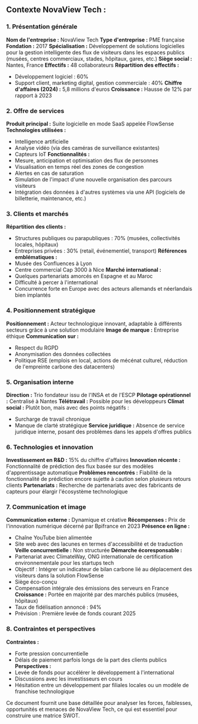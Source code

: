 ## Contexte NovaView Tech :

### 1. Présentation générale

**Nom de l'entreprise :** NovaView Tech
**Type d'entreprise :** PME française
**Fondation :** 2017
**Spécialisation :** Développement de solutions logicielles pour la gestion intelligente des flux de visiteurs dans les espaces publics (musées, centres commerciaux, stades, hôpitaux, gares, etc.)
**Siège social :** Nantes, France
**Effectifs :** 48 collaborateurs
**Répartition des effectifs :**
- Développement logiciel : 60%
- Support client, marketing digital, gestion commerciale : 40%
**Chiffre d'affaires (2024) :** 5,8 millions d'euros
**Croissance :** Hausse de 12% par rapport à 2023

### 2. Offre de services

**Produit principal :** Suite logicielle en mode SaaS appelée FlowSense
**Technologies utilisées :**
- Intelligence artificielle
- Analyse vidéo (via des caméras de surveillance existantes)
- Capteurs IoT
**Fonctionnalités :**
- Mesure, anticipation et optimisation des flux de personnes
- Visualisation en temps réel des zones de congestion
- Alertes en cas de saturation
- Simulation de l'impact d'une nouvelle organisation des parcours visiteurs
- Intégration des données à d'autres systèmes via une API (logiciels de billetterie, maintenance, etc.)

### 3. Clients et marchés

**Répartition des clients :**
- Structures publiques ou parapubliques : 70% (musées, collectivités locales, hôpitaux)
- Entreprises privées : 30% (retail, événementiel, transport)
**Références emblématiques :**
- Musée des Confluences à Lyon
- Centre commercial Cap 3000 à Nice
**Marché international :**
- Quelques partenariats amorcés en Espagne et au Maroc
- Difficulté à percer à l'international
- Concurrence forte en Europe avec des acteurs allemands et néerlandais bien implantés

### 4. Positionnement stratégique

**Positionnement :** Acteur technologique innovant, adaptable à différents secteurs grâce à une solution modulaire
**Image de marque :** Entreprise éthique
**Communication sur :**
- Respect du RGPD
- Anonymisation des données collectées
- Politique RSE (emplois en local, actions de mécénat culturel, réduction de l'empreinte carbone des datacenters)

### 5. Organisation interne

**Direction :** Trio fondateur issu de l'INSA et de l'ESCP
**Pilotage opérationnel :** Centralisé à Nantes
**Télétravail :** Possible pour les développeurs
**Climat social :** Plutôt bon, mais avec des points négatifs :
- Surcharge de travail chronique
- Manque de clarté stratégique
**Service juridique :** Absence de service juridique interne, posant des problèmes dans les appels d'offres publics

### 6. Technologies et innovation

**Investissement en R&D :** 15% du chiffre d'affaires
**Innovation récente :** Fonctionnalité de prédiction des flux basée sur des modèles d'apprentissage automatique
**Problèmes rencontrés :** Fiabilité de la fonctionnalité de prédiction encore sujette à caution selon plusieurs retours clients
**Partenariats :** Recherche de partenariats avec des fabricants de capteurs pour élargir l'écosystème technologique

### 7. Communication et image

**Communication externe :** Dynamique et créative
**Récompenses :** Prix de l'innovation numérique décerné par Bpifrance en 2023
**Présence en ligne :**
- Chaîne YouTube bien alimentée
- Site web avec des lacunes en termes d'accessibilité et de traduction
**Veille concurrentielle :** Non structurée
**Démarche écoresponsable :**
- Partenariat avec ClimateWay, ONG internationale de certification environnementale pour les startups tech
- Objectif : Intégrer un indicateur de bilan carbone lié au déplacement des visiteurs dans la solution FlowSense
- Siège éco-conçu
- Compensation intégrale des émissions des serveurs en France
**Croissance :** Portée en majorité par des marchés publics (musées, hôpitaux)
- Taux de fidélisation annoncé : 94%
- Prévision : Première levée de fonds courant 2025

### 8. Contraintes et perspectives

**Contraintes :**
- Forte pression concurrentielle
- Délais de paiement parfois longs de la part des clients publics
**Perspectives :**
- Levée de fonds pour accélérer le développement à l'international
- Discussions avec les investisseurs en cours
- Hésitation entre un développement par filiales locales ou un modèle de franchise technologique

Ce document fournit une base détaillée pour analyser les forces, faiblesses, opportunités et menaces de NovaView Tech, ce qui est essentiel pour construire une matrice SWOT.
